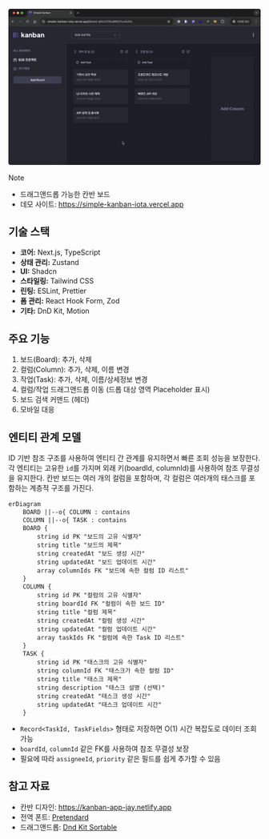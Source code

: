 ![desktop-demo](./public/screenshot/demo.gif)

> [!NOTE]
>
> - 드래그앤드롭 가능한 칸반 보드
> - 데모 사이트: https://simple-kanban-iota.vercel.app

## 기술 스택

- **코어:** Next.js, TypeScript
- **상태 관리:** Zustand
- **UI:** Shadcn
- **스타일링:** Tailwind CSS
- **린팅:** ESLint, Prettier
- **폼 관리:** React Hook Form, Zod
- **기타:** DnD Kit, Motion

## 주요 기능

1. 보드(Board): 추가, 삭제
2. 컬럼(Column): 추가, 삭제, 이름 변경
3. 작업(Task): 추가, 삭제, 이름/상세정보 변경
4. 컬럼/작업 드래그앤드롭 이동 (드롭 대상 영역 Placeholder 표시)
5. 보드 검색 커맨드 (헤더)
6. 모바일 대응

## 엔티티 관계 모델

ID 기반 참조 구조를 사용하여 엔티티 간 관계를 유지하면서 빠른 조회 성능을 보장한다. 각 엔티티는 고유한 `id`를 가지며 외래 키(boardId, columnId)를 사용하여 참조 무결성을 유지한다. 칸반 보드는 여러 개의 컬럼을 포함하며, 각 컬럼은 여러개의 태스크를 포함하는 계층적 구조를 가진다.

```mermaid
erDiagram
    BOARD ||--o{ COLUMN : contains
    COLUMN ||--o{ TASK : contains
    BOARD {
        string id PK "보드의 고유 식별자"
        string title "보드의 제목"
        string createdAt "보드 생성 시간"
        string updatedAt "보드 업데이트 시간"
        array columnIds FK "보드에 속한 컬럼 ID 리스트"
    }
    COLUMN {
        string id PK "컬럼의 고유 식별자"
        string boardId FK "컬럼이 속한 보드 ID"
        string title "컬럼 제목"
        string createdAt "컬럼 생성 시간"
        string updatedAt "컬럼 업데이트 시간"
        array taskIds FK "컬럼에 속한 Task ID 리스트"
    }
    TASK {
        string id PK "태스크의 고유 식별자"
        string columnId FK "태스크가 속한 컬럼 ID"
        string title "태스크 제목"
        string description "태스크 설명 (선택)"
        string createdAt "태스크 생성 시간"
        string updatedAt "태스크 업데이트 시간"
    }
```

- `Record<TaskId, TaskFields>` 형태로 저장하면 O(1) 시간 복잡도로 데이터 조회 가능
- `boardId`, `columnId` 같은 FK를 사용하여 참조 무결성 보장
- 필요에 따라 `assigneeId`, `priority` 같은 필드를 쉽게 추가할 수 있음

## 참고 자료

- 칸반 디자인: https://kanban-app-jay.netlify.app
- 전역 폰트: [Pretendard](https://github.com/orioncactus/pretendard)
- 드래그앤드롭: [Dnd Kit Sortable](https://docs.dndkit.com/presets/sortable)
